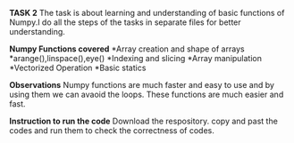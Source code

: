    **TASK 2**
The task is about learning and understanding of basic functions of Numpy.I do all the steps of the tasks in separate files for better understanding.
   
   **Numpy Functions covered**
*Array creation and shape of arrays
*arange(),linspace(),eye()
*Indexing and slicing
*Array manipulation
*Vectorized Operation
*Basic statics

   **Observations**
Numpy functions are much faster and easy to use and by using them we can avaoid the loops. These functions are much easier and fast.

   **Instruction to run the code**
Download the respository.
copy and past the codes and run them to check the correctness of codes.

